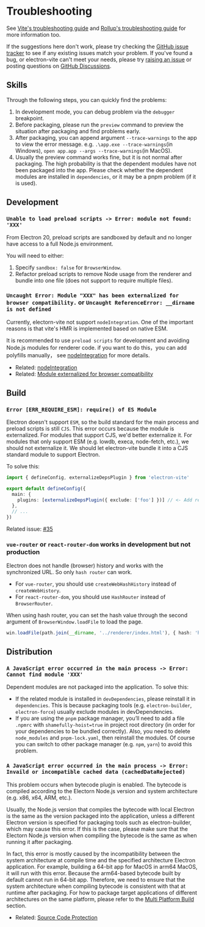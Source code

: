 # Troubleshooting

See [Vite's troubleshooting guide](https://vitejs.dev/guide/troubleshooting.html) and [Rollup's troubleshooting guide](https://rollupjs.org/troubleshooting/) for more information too.

If the suggestions here don't work, please try checking the [GitHub issue tracker](https://github.com/alex8088/electron-vite/issues) to see if any existing issues match your problem. If you've found a bug, or electron-vite can't meet your needs, please try [raising an issue](https://github.com/alex8088/electron-vite/issues) or posting questions on [GitHub Discussions](https://github.com/alex8088/electron-vite/discussions).

## Skills

Through the following steps, you can quickly find the problems:

1. In development mode, you can debug problem via the `debugger` breakpoint.
2. Before packaging, please run the `preview` command to preview the situation after packaging and find problems early.
3. After packaging, you can append argument `--trace-warnings` to the app to view the error message. e.g. `.\app.exe --trace-warnings`(in Windows), `open app.app --args --trace-warnings`(in MacOS).
4. Usually the preview command works fine, but it is not normal after packaging. The high probability is that the dependent modules have not been packaged into the app. Please check whether the dependent modules are installed in `dependencies`, or it may be a pnpm problem (if it is used).

## Development

### `Unable to load preload scripts -> Error: module not found: 'XXX'`

From Electron 20, preload scripts are sandboxed by default and no longer have access to a full Node.js environment.

You will need to either:

1. Specify `sandbox: false` for `BrowserWindow`.
2. Refactor preload scripts to remove Node usage from the renderer and bundle into one file (does not support to require multiple files).

### `Uncaught Error: Module "XXX" has been externalized for browser compatibility.` or `Uncaught ReferenceError: __dirname is not defined`

Currently, electorn-vite not support `nodeIntegration`. One of the important reasons is that vite's HMR is implemented based on native ESM.

It is recommended to use `preload scripts` for development and avoiding Node.js modules for renderer code. if you want to do this，you can add polyfills manually， see [nodeIntegration](/guide/dev#nodeintegration) for more details.

- Related: [nodeIntegration](/guide/dev#nodeintegration)
- Related: [Module externalized for browser compatibility](https://vitejs.dev/guide/troubleshooting.html#module-externalized-for-browser-compatibility)

## Build

###  `Error [ERR_REQUIRE_ESM]: require() of ES Module`

Electron doesn't support `ESM`, so the build standard for the main process and preload scripts is still `CJS`. This error occurs because the module is externalized. For modules that support CJS, we'd better externalize it. For modules that only support ESM (e.g. lowdb, execa, node-fetch, etc.), we should not externalize it. We should let electron-vite bundle it into a CJS standard module to support Electron.

To solve this:

```ts
import { defineConfig, externalizeDepsPlugin } from 'electron-vite'

export default defineConfig({
  main: {
    plugins: [externalizeDepsPlugin({ exclude: ['foo'] })] // <- Add related modules to 'exclude' option
  },
  // ...
})
```

Related issue: [#35](https://github.com/alex8088/electron-vite/issues/35)

### `vue-router` or `react-router-dom` works in development but not production

Electron does not handle (browser) history and works with the synchronized URL. So only `hash router` can work.

- For `vue-router`, you should use `createWebHashHistory` instead of `createWebHistory`.
- For `react-router-dom`, you should use `HashRouter` instead of `BrowserRouter`.

When using hash router, you can set the hash value through the second argument of `BrowserWindow.loadFile` to load the page.

```ts
win.loadFile(path.join(__dirname, '../renderer/index.html'), { hash: 'home' })
```

## Distribution

### `A JavaScript error occurred in the main process -> Error: Cannot find module 'XXX'`

Dependent modules are not packaged into the application. To solve this:

- If the related module is installed in `devDependencies`, please reinstall it in `dependencies`. This is because packaging tools (e.g. `electron-builder`, `electron-force`) usually exclude modules in devDependencies.
- If you are using the `pnpm` package manager, you’ll need to add a file `.npmrc` with `shamefully-hoist=true` in project root directory (in order for your dependencies to be bundled correctly). Also, you need to delete `node_modules` and `pnpm-lock.yaml`, then reinstall the modules. Of course you can switch to other package manager (e.g. `npm`, `yarn`) to avoid this problem.

### `A JavaScript error occurred in the main process -> Error: Invaild or incompatible cached data (cachedDataRejected)`

This problem occurs when bytecode plugin is enabled. The bytecode is compiled according to the Electorn Node.js version and system architecture (e.g. x86, x64, ARM, etc.).

Usually, the Node.js version that compiles the bytecode with local Electron is the same as the version packaged into the application, unless a different Electron version is specified for packaging tools such as electron-builder, which may cause this error. If this is the case, please make sure that the Electorn Node.js version when compiling the bytecode is the same as when running it after packaging.

In fact, this error is mostly caused by the incompatibility between the system architecture at compile time and the specified architecture Electron application. For example, building a 64-bit app for MacOS in arm64 MacOS, it will run with this error. Because the arm64-based bytecode built by default cannot run in 64-bit app. Therefore, we need to ensure that the system architecture when compiling bytecode is consistent with that at runtime after packaging. For how to package target applications of different architectures on the same platform, please refer to the [Multi Platform Build](/guide/source-code-protection#multi-platform-build) section.

- Related: [Source Code Protection](/guide/source-code-protection)

